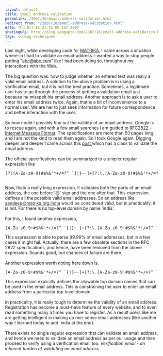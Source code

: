 ```yaml
---
layout: default
title: Email Address Validation
permalink: /2007/10/email-address-validation.html
redirect_from: "/2007/10/email-address-validation.html"
date: Thu Oct 11 23:45:00 IST 2007
sharingURL: http://blog.sangupta.com/2007/10/email-address-validation.html
tags: coding-techniques
---
```

Last night, while developing code for 
<a href="http://www.matrika-india.org" title="MATRIKA India">MATRIKA</a>, I came across a situation where-in I had to validate an email-address. I wanted a way to stop people putting "abc@abc.com" like I had been doing so, throughout my interactions with the Web. 
<br>
<br>The big question was: how to judge whether an entered text was really a valid email address. A solution to the above problem is in using a verification email, but it is not the best practice. Sometimes, a legitimate user has to go through the process of getting a validation email just because he misspelt his email address. Another approach is to ask a user to enter his email address twice. Again, that is a bit of inconvenience to a normal user. We are her to just seek information for future correspondence and better interaction with the user.
<br>
<br>So how could I possibly find out the validity of an email address. Google is to rescue again, and with a few small searches I am guided to 
<a href="http://www.faqs.org/rfcs/rfc2822.html">RFC2822 - Internet Message Format</a>. The specifications are more than 50 pages long, and I am not the kind to read them again. So I took Google again. Digging deeper and deeper I came across this 
<a href="http://mail-archives.apache.org/mod_mbox/james-mailet-api/200708.mbox/%3C20070814143449.7F72E1A981A@eris.apache.org%3E">post </a>which has a class to validate the email address.
<br>
<br>The official specifications can be summarized to a simpler regular expression like
<br>
<pre class="brush: java">(?:[A-Za-z0-9!#$%&amp;'*+/=?^_`{|}~-]+(?:\.[A-Za-z0-9!#$%&amp;'*+/=?^_`{|}~-]+)*|"(?:[\x01-\x08\x0b\x0c\x0e-\x1f\x21\x23-\x5b\x5d-\x7f]|\\[\x01-\x09\x0b\x0c\x0e-\x7f])*")@(?:(?:[A-Za-z0-9](?:[A-Za-z0-9-]*[A-Za-z0-9])?\.)+[A-Za-z0-9](?:[A-Za-z0-9-]*[A-Za-z0-9])?|\[(?:(?:25[0-5]|2[0-4][0-9]|[01]?[0-9][0-9]?)\.){3}(?:25[0-5]|2[0-4][0-9]|[01]?[0-9][0-9]?|[A-Za-z0-9-]*[A-Za-z0-9]:(?:[\x01-\x08\x0b\x0c\x0e-\x1f\x21-\x5a\x53-\x7f]|\\[\x01-\x09\x0b\x0c\x0e-\x7f])+)\])<br></pre>
<br>Now, thats a really long expression. It validates both the parts of an email address, the one before '@' sign and the one after that. This expression defines all the possible valid email addresses. So an address like sandeep@matrika.org.india would be considered valid, but in practicality, it is not. For there is no top-level domain by name 'india'.
<br>
<br>For this, I found another expression,
<br>
<pre class="brush: java">[A-Za-z0-9!#$%&amp;'*+/=?^_`{|}~-]+(?:\.[A-Za-z0-9!#$%&amp;'*+/=?^_`{|}~-]+)*@(?:[A-Za-z0-9](?:[A-Za-z0-9-]*[A-Za-z0-9])?\.)+[A-Za-z0-9](?:[A-Za-z0-9-]*[A-Za-z0-9])??<br></pre>This expression is able to parse 99.99% of email addresses, but in a few cases it might fail. Actually, there are a few obsolete sections in the RFC 2822 specifications, and hence, have been removed from the above expression. Sounds good, but chances of failure are there.
<br>
<br>Another expression worth noting here down is,
<br>
<pre class="brush: java">[A-Za-z0-9!#$%&amp;'*+/=?^_`{|}~-]+(?:\.[A-Za-z0-9!#$%&amp;'*+/=?^_`{|}~-]+)*@(?:[A-Za-z0-9](?:[A-Za-z0-9-]*[A-Za-z0-9])?\.)+(?:[A-Z]{2}|com|org|net|gov|biz|info|name|aero|biz|info|jobs|museum)\b<br></pre>This expression explicitly defines the allowable top domain names that can be used in the email address. This is constraining the user to enter an email address from a particular top-level domain.
<br>
<br>In practicality, it is really tough to determine the validity of an email address. Registration has become a must-have feature of every website, and to even read something many a times you have to register. As a result users like me are getting intelligent in making up non-sense email addresses (like another way I learned today to add .india at the end). 
<br>
<br>There exists no single regular expression that can validate an email address, and hence we need to validate an email address as per our usage and then proceed to verify using a verification email too. 
<span style="font-style:italic;">Verification email - an inherent burden of validating an email address.</span>
